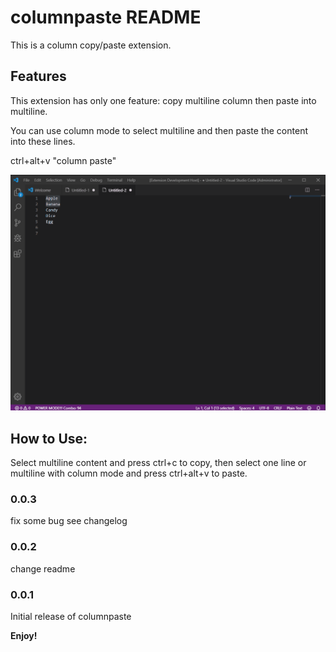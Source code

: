 # columnpaste README

This is a column copy/paste extension.

## Features

This extension has only one feature: copy multiline column then paste into multiline.

You can use column mode to select multiline and then paste the content into these lines.

ctrl+alt+v "column paste"

![feature](screen.gif)

## How to Use:

Select multiline content and press ctrl+c to copy, then select one line or multiline with column mode and press ctrl+alt+v to paste.

### 0.0.3
fix some bug see changelog

### 0.0.2
change readme

### 0.0.1

Initial release of columnpaste

**Enjoy!**

